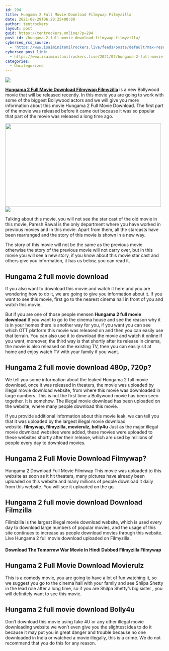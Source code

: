```yaml
---
id: 294
title: Hungama 2 Full Movie Download Filmywap Filmyzilla
date: 2021-08-29T06:20:25+00:00
author: tentrockers
layout: post
guid: https://tentrockers.online/?p=294
post id: /hungama-2-full-movie-download-filmywap-filmyzilla/
cyberseo_rss_source:
  - 'https://www.isaiminitamilrockers.live/feeds/posts/default?max-results=150&start-index=1'
cyberseo_post_link:
  - https://www.isaiminitamilrockers.live/2021/07/hungama-2-full-movie-download-filmywap.html
categories:
  - Uncategorized
---
```

<div class="media_block">
  <img src="https://1.bp.blogspot.com/-VLLQuyJe63w/YPpNgIh56nI/AAAAAAAABEU/wEWua-u-P00gMG_ADyco_N_uvzUzR7_GACLcBGAsYHQ/s72-w495-h266-c/Hungama-2-Hindi-Movie-1.png" class="media_thumbnail" />
</div>

<meta content="Hungama 2 Full Movie Download Filmywap Filmyzilla is a new Bollywood movie that will be released recently. In this movie you are going to w..." name="twitter:description" />

  


<center>
</center>

**[Hungama 2 Full Movie Download Filmywap Filmyzilla](https://www.tamilrockers.co.nz/hungama-2-full-movie-download-tamilrockers-isaimini/)** is a new Bollywood movie that will be released recently. In this movie you are going to work with some of the biggest Bollywood actors and we will give you more information about this movie Hungama 2 Full Movie Download. The first part of the movie was released before it came out because it was so popular that part of the movie was released a long time ago.

<div class="separator">
  <a href="https://1.bp.blogspot.com/-VLLQuyJe63w/YPpNgIh56nI/AAAAAAAABEU/wEWua-u-P00gMG_ADyco_N_uvzUzR7_GACLcBGAsYHQ/s753/Hungama-2-Hindi-Movie-1.png"><img loading="lazy" border="0" data-original-height="626" data-original-width="753" height="266" src="https://1.bp.blogspot.com/-VLLQuyJe63w/YPpNgIh56nI/AAAAAAAABEU/wEWua-u-P00gMG_ADyco_N_uvzUzR7_GACLcBGAsYHQ/w495-h266/Hungama-2-Hindi-Movie-1.png" width="495" /></a>
</div>



<div class="separator">
  <a href="https://www.tamilrockers.co.nz/hungama-2-full-movie-download-tamilrockers-isaimini/"><img border="0" data-original-height="250" data-original-width="300" src="https://1.bp.blogspot.com/-nfbzYVobUik/YMlpOerzdgI/AAAAAAAAA3Y/aAupsOUs_WMY6Lv7R1OtZhI6OqaRh-YAwCPcBGAYYCw/s0/e854879156f0849f3d27a89db88ed039.png" /></a>
</div>

Talking about this movie, you will not see the star cast of the old movie in this movie, Paresh Rawal is the only department where you have worked in previous movies and in this movie. Apart from them, all the starcasts have been rearranged and the story of this movie is shown in a new way.

The story of this movie will not be the same as the previous movie otherwise the story of the previous movie will not carry over, but in this movie you will see a new story, if you know about this movie star cast and others give you information, it has us below, you can read it.

## Hungama 2 full movie download

If you also want to download this movie and watch it here and you are wondering how to do it, we are going to give you information about it. If you want to see this movie, first go to the nearest cinema hall in front of you and watch this movie.

But if you are one of those people mensen&nbsp;**Hungama 2 full movie download**&nbsp;If you want to go to the cinema house and see the reason why it is in your homes there is another way for you, if you want you can see which OTT platform this movie was released on and then you can easily use that terrain. You can also use it to download the movie and watch it online if you want, moreover, the third way is that shortly after its release in cinema, the movie is also released on the existing TV, then you can easily sit at home and enjoy watch TV with your family if you want.

## <span class="ez-toc-section" id="Hungama_2_full_Movie_Download_480p_720p"></span>**Hungama 2 full movie download 480p, 720p?**

We tell you some information about the leaked Hungama 2 full movie download, once it was released in theaters, the movie was uploaded by illegal movie download website, from where this movie was downloaded in large numbers. This is not the first time a Bollywood movie has been seen together. It is somehow. The illegal movie download has been uploaded on the website, where many people download this movie.

If you provide additional information about this movie leak, we can tell you that it was uploaded by the largest illegal movie download website.&nbsp;**filmywap, filmyzilla, movierulz, bolly4u**&nbsp;Just as the major illegal movie download websites were added, these movies were uploaded to these websites shortly after their release, which are used by millions of people every day to download movies.

## <span class="ez-toc-section" id="Hungama_2_Full_Movie_Download_Filmywap"></span>Hungama 2 Full Movie Download Filmywap?

Hungama 2 Download Full Movie Filmiwap This movie was uploaded to this website as soon as it hit theaters, many pictures have already been uploaded on this website and many millions of people download it daily from this website. You will see it uploaded on the go.

## <span class="ez-toc-section" id="Hungama_2_full_Movie_Download_Download_Filmzilla"></span>**Hungama 2 full movie download Download Filmzilla**

Filimizilla is the largest illegal movie download website, which is used every day to download large numbers of popular movies, and the usage of this site continues to increase as people download movies through this website. Live Hungama 2 full movie download uploaded on Filmyzilla.

#### <span class="ez-toc-section" id="The_Tomorrow_War_Movie_Download_In_Hindi_Dubbed_Filmyzilla_Filmywap"></span>Download The Tomorrow War Movie In Hindi Dubbed Filmyzilla Filmywap

## <span class="ez-toc-section" id="Hungama_2_Full_Movie_Download_Movierulz"></span>**Hungama 2 Full Movie Download Movierulz**

This is a comedy movie, you are going to have a lot of fun watching it, so we suggest you go to the cinema hall with your family and see Shilpa Shetty in the lead role after a long time, so if you are Shilpa Shetty’s big sister , you will definitely want to see this movie.

## <span class="ez-toc-section" id="Hungama_2_Full_Movie_Download_Bolly4u"></span>**Hungama 2 full movie download Bolly4u**

Don’t download this movie using fake 4U or any other illegal movie downloading website we won’t even give you the slightest idea to do it because it may put you in great danger and trouble because no one downloaded in India or watched a movie illegally, this is a crime. We do not recommend that you do this for any reason.

<center>
</center>